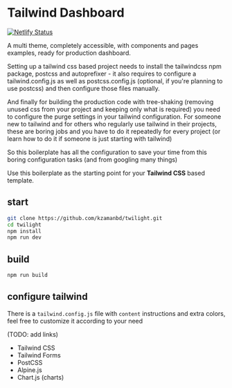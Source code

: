 # Tailwind Dashboard

[![Netlify Status](https://api.netlify.com/api/v1/badges/916d954d-3f57-432c-80ca-9584f3e4c8b2/deploy-status)](https://app.netlify.com/sites/twilighti/deploys)

A multi theme, completely accessible, with components and pages examples, ready for production dashboard.

Setting up a tailwind css based project needs to install the tailwindcss npm package, postcss and autoprefixer - it also requires to configure a tailwind.config.js as well as postcss.config.js (optional, if you're planning to use postcss) and then configure those files manually.

And finally for building the production code with tree-shaking (removing unused css from your project and keeping only what is required) you need to configure the purge settings in your tailwind configuration. For someone new to tailwind and for others who regularly use tailwind in their projects, these are boring jobs and you have to do it repeatedly for every project (or learn how to do it if someone is just starting with tailwind)

So this boilerplate has all the configuration to save your time from this boring configuration tasks (and from googling many things)

Use this boilerplate as the starting point for your **Tailwind CSS** based template.

## start

```sh
git clone https://github.com/kzamanbd/twilight.git
cd twilight
npm install
npm run dev
```

## build

```sh
npm run build
```

## configure tailwind

There is a `tailwind.config.js` file with `content` instructions and extra colors, feel free to customize it according to your need

(TODO: add links)

-   Tailwind CSS
-   Tailwind Forms
-   PostCSS
-   Alpine.js
-   Chart.js (charts)
